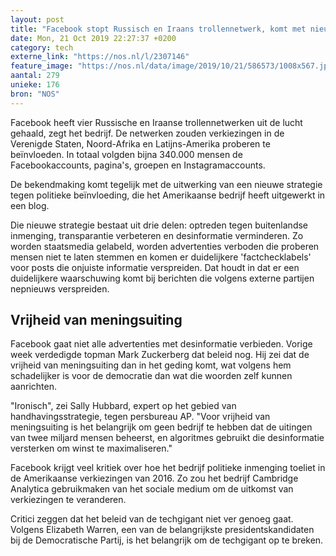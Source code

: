 ```yaml
---
layout: post
title: "Facebook stopt Russisch en Iraans trollennetwerk, komt met nieuwe strategie"
date: Mon, 21 Oct 2019 22:27:37 +0200
category: tech
externe_link: "https://nos.nl/l/2307146"
feature_image: "https://nos.nl/data/image/2019/10/21/586573/1008x567.jpg"
aantal: 279
unieke: 176
bron: "NOS"
---
```


<p>Facebook heeft vier Russische en Iraanse trollennetwerken uit de lucht gehaald, zegt het bedrijf. De netwerken zouden verkiezingen in de Verenigde Staten, Noord-Afrika en Latijns-Amerika proberen te beïnvloeden. In totaal volgden bijna 340.000 mensen de Facebookaccounts, pagina's, groepen en Instagramaccounts.</p>
<p>De bekendmaking komt tegelijk met de uitwerking van een nieuwe strategie tegen politieke beïnvloeding, die het Amerikaanse bedrijf heeft uitgewerkt in een blog.</p>
<p>Die nieuwe strategie bestaat uit drie delen: optreden tegen buitenlandse inmenging, transparantie verbeteren en desinformatie verminderen. Zo worden staatsmedia gelabeld, worden advertenties verboden die proberen mensen niet te laten stemmen en komen er duidelijkere 'factchecklabels' voor posts die onjuiste informatie verspreiden. Dat houdt in dat er een duidelijkere waarschuwing komt bij berichten die volgens externe partijen nepnieuws verspreiden.</p>
<h2>Vrijheid van meningsuiting</h2>
<p>Facebook gaat niet alle advertenties met desinformatie verbieden. Vorige week verdedigde topman Mark Zuckerberg dat beleid nog. Hij zei dat de vrijheid van meningsuiting dan in het geding komt, wat volgens hem schadelijker is voor de democratie dan wat die woorden zelf kunnen aanrichten.</p>
<p>"Ironisch", zei Sally Hubbard, expert op het gebied van handhavingsstrategie, tegen persbureau AP. "Voor vrijheid van meningsuiting is het belangrijk om geen bedrijf te hebben dat de uitingen van twee miljard mensen beheerst, en algoritmes gebruikt die desinformatie versterken om winst te maximaliseren."</p>
<p>Facebook krijgt veel kritiek over hoe het bedrijf politieke inmenging toeliet in de Amerikaanse verkiezingen van 2016. Zo zou het bedrijf Cambridge Analytica gebruikmaken van het sociale medium om de uitkomst van verkiezingen te veranderen.</p>
<p>Critici zeggen dat het beleid van de techgigant niet ver genoeg gaat. Volgens Elizabeth Warren, een van de belangrijkste presidentskandidaten bij de Democratische Partij, is het belangrijk om de techgigant op te breken.</p>
